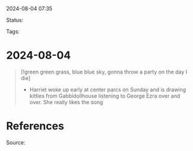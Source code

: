 2024-08-04 07:35

Status:

Tags:

# 2024-08-04

> [!green green grass, blue blue sky, gonna throw a party on the day I die]
> - Harriet woke up early at center parcs on Sunday and is drawing kitties from Gabbidollhouse listening to George Ezra over and over. She really likes the song 

# References
Source: 